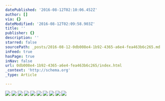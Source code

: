 ```yaml
---
datePublished: '2016-08-12T02:10:06.452Z'
author: []
via: {}
dateModified: '2016-08-12T02:09:58.903Z'
title: ''
publisher: {}
description: ''
starred: false
sourcePath: _posts/2016-08-12-0db008e4-1b92-4365-a6e4-fea463b6c265.md
inFeed: true
hasPage: true
inNav: false
url: 0db008e4-1b92-4365-a6e4-fea463b6c265/index.html
_context: 'http://schema.org'
_type: Article

---
```

![](https://the-grid-user-content.s3-us-west-2.amazonaws.com/c3e21f83-665a-4f80-8577-f990fb7fde67.jpg)
![](https://s3-us-west-2.amazonaws.com/the-grid-img/p/a21770605028424fbc15cb76daa6a975e91620d4.jpg)
![](https://the-grid-user-content.s3-us-west-2.amazonaws.com/d0636880-38f4-4f19-99d0-4c0bf2cf64d1.jpg)
![](https://the-grid-user-content.s3-us-west-2.amazonaws.com/ae100b72-0b3a-4579-b615-58625bbb2d12.jpg)
![](https://the-grid-user-content.s3-us-west-2.amazonaws.com/f29f6d7a-8893-4ced-9f5d-2a69009f46c7.jpg)
![](https://the-grid-user-content.s3-us-west-2.amazonaws.com/069289d6-ae96-409d-bbc5-e3ad4ec9a183.jpg)
![](https://the-grid-user-content.s3-us-west-2.amazonaws.com/490c5c3b-247e-41d5-94db-4d2768aa6690.jpg)
![](https://the-grid-user-content.s3-us-west-2.amazonaws.com/741e6c66-7317-4be2-a4f0-6ceb66c5015f.jpg)
![](https://the-grid-user-content.s3-us-west-2.amazonaws.com/3ec29d94-65f3-4453-b62f-740f9895ce02.jpg)
![](https://the-grid-user-content.s3-us-west-2.amazonaws.com/761c96a7-a3cc-4385-ac88-190910610f52.jpg)